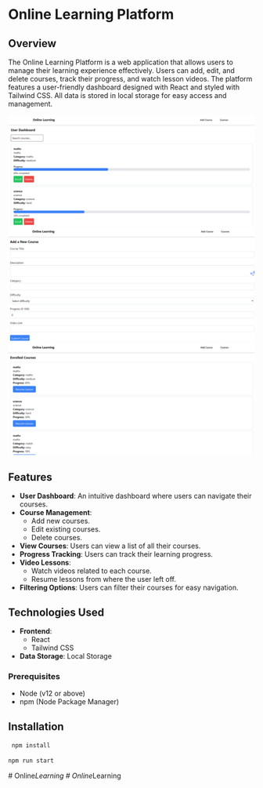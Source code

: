 # Online Learning Platform

## Overview

The Online Learning Platform is a web application that allows users to manage their learning experience effectively. Users can add, edit, and delete courses, track their progress, and watch lesson videos. The platform features a user-friendly dashboard designed with React and styled with Tailwind CSS. All data is stored in local storage for easy access and management.

![User_Page](./public/UserDahboard.png)
![Course_Form](./public/CourseForm.png)
![Course_Page](./public/CoursePage.png)

## Features

- **User Dashboard**: An intuitive dashboard where users can navigate their courses.
- **Course Management**:
  - Add new courses.
  - Edit existing courses.
  - Delete courses.
- **View Courses**: Users can view a list of all their courses.
- **Progress Tracking**: Users can track their learning progress.
- **Video Lessons**: 
  - Watch videos related to each course.
  - Resume lessons from where the user left off.
- **Filtering Options**: Users can filter their courses for easy navigation.

## Technologies Used

- **Frontend**: 
  - React
  - Tailwind CSS
- **Data Storage**: Local Storage

### Prerequisites

- Node (v12 or above)
- npm (Node Package Manager)

## Installation

```bash
 npm install
```

```bash
npm run start
```
#   O n l i n e _ L e a r n i n g 
 
 #   O n l i n e _ L e a r n i n g 
 
 